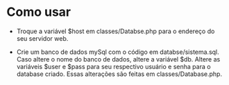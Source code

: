 # Como usar

- Troque a variável $host em classes/Databse.php para o endereço do seu servidor web.

- Crie um banco de dados mySql com o código em databse/sistema.sql. Caso altere o nome do banco de dados, altere a variável $db. Altere as variáveis $user e $pass para seu respectivo usuário e senha para o database criado. Essas alterações são feitas em classes/Database.php.
